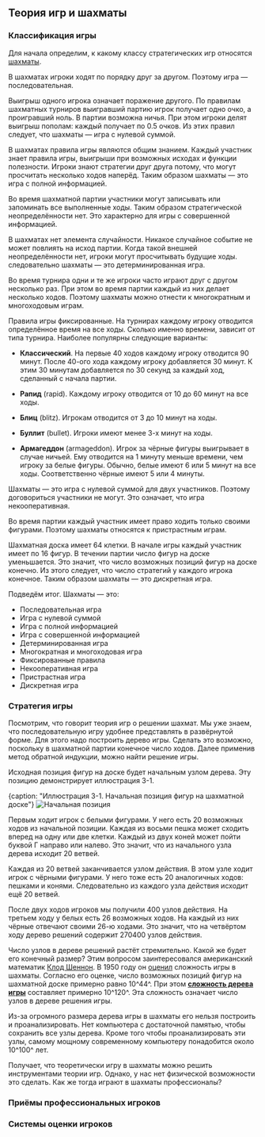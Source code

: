 ## Теория игр и шахматы

### Классификация игры

Для начала определим, к какому классу стратегических игр относятся [шахматы](https://ru.wikipedia.org/wiki/Шахматы).

В шахматах игроки ходят по порядку друг за другом. Поэтому игра — последовательная.

Выигрыш одного игрока означает поражение другого. По правилам шахматных турниров выигравший партию игрок получает одно очко, а проигравший ноль. В партии возможна ничья. При этом игроки делят выигрыш пополам: каждый получает по 0.5 очков. Из этих правил следует, что шахматы — игра с нулевой суммой.

В шахматах правила игры являются общим знанием. Каждый участник знает правила игры, выигрыши при возможных исходах и функции полезности. Игроки знают стратегии друг друга потому, что могут просчитать несколько ходов наперёд. Таким образом шахматы — это игра с полной информацией.

Во время шахматной партии участники могут записывать или запоминать все выполненные ходы. Таким образом стратегической неопределённости нет. Это характерно для игры с совершенной информацией.

В шахматах нет элемента случайности. Никакое случайное событие не может повлиять на исход партии. Когда такой внешней неопределённости нет, игроки могут просчитывать будущие ходы. следовательно шахматы — это детерминированная игра.

Во время турнира одни и те же игроки часто играют друг с другом несколько раз. При этом во время партии каждый из них делает несколько ходов. Поэтому шахматы можно отнести к многократным и многоходовым играм.

Правила игры фиксированные. На турнирах каждому игроку отводится определённое время на все ходы. Сколько именно времени, зависит от типа турнира. Наиболее популярны следующие варианты:

* **Классический**. На первые 40 ходов каждому игроку отводится 90 минут. После 40-ого хода каждому игроку добавляется 30 минут. К этим 30 минутам добавляется по 30 секунд за каждый ход, сделанный с начала партии.

* **Рапид** (rapid). Каждому игроку отводится от 10 до 60 минут на все ходы.

* **Блиц** (blitz). Игрокам отводится от 3 до 10 минут на ходы.

* **Буллит** (bullet). Игроки имеют менее 3-х минут на ходы.

* **Армагеддон** (armageddon). Игрок за чёрные фигуры выигрывает в случае ничьей. Ему отводится на 1 минуту меньше времени, чем игроку за белые фигуры. Обычно, белые имеют 6 или 5 минут на все ходы. Соответственно чёрные имеют 5 или 4 минуты.

Шахматы — это игра с нулевой суммой для двух участников. Поэтому договориться участники не могут. Это означает, что игра некооперативная.

Во время партии каждый участник имеет право ходить только своими фигурами. Поэтому шахматы относятся к пристрастным играм.

Шахматная доска имеет 64 клетки. В начале игры каждый участник имеет по 16 фигур. В течении партии число фигур на доске уменьшается. Это значит, что число возможных позиций фигур на доске конечно. Из этого следует, что число стратегий у каждого игрока конечное. Таким образом шахматы — это дискретная игра.

Подведём итог. Шахматы — это:

* Последовательная игра
* Игра с нулевой суммой
* Игра с полной информацией
* Игра с совершенной информацией
* Детерминированная игра
* Многократная и многоходовая игра
* Фиксированные правила
* Некооперативная игра
* Пристрастная игра
* Дискретная игра

### Стратегия игры

Посмотрим, что говорит теория игр о решении шахмат. Мы уже знаем, что последовательную игру удобнее представлять в развёрнутой форме. Для этого надо построить дерево игры. Сделать это возможно, поскольку в шахматной партии конечное число ходов. Далее применив метод обратной индукции, можно найти решение игры.

Исходная позиция фигур на доске будет начальным узлом дерева. Эту позицию демонстрирует иллюстрация 3-1.

{caption: "Иллюстрация 3-1. Начальная позиция фигур на шахматной доске"}
![Начальная позиция](images/Chess/chess-initial-position.png)

Первым ходит игрок с белыми фигурами. У него есть 20 возможных ходов из начальной позиции. Каждая из восьми пешка может сходить вперед на одну или две клетки. Каждый из двух коней может пойти буквой Г направо или налево. Это значит, что из начального узла дерева исходит 20 ветвей.

Каждая из 20 ветвей заканчивается узлом действия. В этом узле ходит игрок с чёрными фигурами. У него тоже есть 20 аналогичных ходов: пешками и конями. Следовательно из каждого узла действия исходит ещё 20 ветвей.

После двух ходов игроков мы получили 400 узлов действия. На третьем ходу у белых есть 26 возможных ходов. На каждый из них чёрные отвечают своими 26-ю ходами. Это значит, что на четвёртом ходу дерево решений содержит 270400 узлов действия.

Число узлов в дереве решений растёт стремительно. Какой же будет его конечный размер? Этим вопросом заинтересовался американский математик [Клод Шеннон](https://ru.wikipedia.org/wiki/Шеннон,_Клод). В 1950 году он [оценил](https://ru.wikipedia.org/wiki/Число_Шеннона) сложность игры в шахматы. Согласно его оценке, число возможных позиций фигур на шахматной доске примерно равно 10^44^. При этом [**сложность дерева игры**](https://en.wikipedia.org/wiki/Game_complexity#Game-tree_complexity) составляет примерно 10^120^. Эта сложность означает число узлов в дереве решения игры.

Из-за огромного размера дерева игры в шахматы его нельзя построить и проанализировать. Нет компьютера с достаточной памятью, чтобы сохранить все узлы дерева. Кроме того чтобы проанализировать эти узлы, самому мощному современному компьютеру понадобится около 10^100^ лет.

Получает, что теоретически игру в шахматы можно решить инструментами теории игр. Однако, у нас нет физической возможности это сделать. Как же тогда играют в шахматы профессионалы?

### Приёмы профессиональных игроков

### Системы оценки игроков